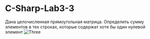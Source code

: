 # C-Sharp-Lab3-3
Дана целочисленная прямоугольная матрица. Определить сумму элементов в тех строках, которые содержат хотя бы один нулевой элемент
![Three](https://user-images.githubusercontent.com/86869673/143784996-28dac6f6-519a-4adc-b739-b4ca03a5ba0b.jpg)
